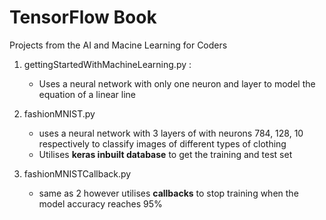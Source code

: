 # TensorFlow Book
 Projects from the AI and Macine Learning for Coders


1. gettingStartedWithMachineLearning.py :
   - Uses a neural network with only one neuron and layer to model the equation of a linear line

2. fashionMNIST.py
   - uses a neural network with 3 layers of with neurons 784, 128, 10 respectively to classify images of different types of clothing
   - Utilises **keras inbuilt database** to get the training and test set

3. fashionMNISTCallback.py
   - same as 2 however utilises **callbacks** to stop training when the model accuracy reaches 95%
